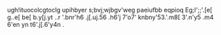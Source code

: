 ugh!ituocolcgtoclg upihbyer
s;bvj;wjbgv'weg
paeiufbb eqpioq
Eg;l';;'.[e[
g..e[
be[
b.y[j.yt
..r
'.bnr'h6
.j[.uj.56
.h6'j
7'o7'
knbny'53.'.m8[
3'.n'y5
.m4
6'en yn
t6'.j[.6'y4n
.
